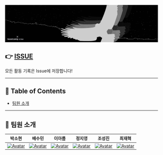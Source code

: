 <div align="center"> 
    <img src="logo.png" alt="logo"/>
</div>

## 👉 [ISSUE](https://github.com/bcaitech1/p3-ims-obd-eagle-eye/issues)

모든 활동 기록은 Issue에 저장합니다!

---

## 📝 Table of Contents

- [팀원 소개](#-팀원-소개)

---

## 👋 팀원 소개

|                                                                        박소현                                                                         |                                               배수민                                                |                                             이아름                                             |                                              정지영                                               |                                               조성진                                               |                                               최재혁                                               |
| :---------------------------------------------------------------------------------------------------------------------------------------------------: | :-------------------------------------------------------------------------------------------------: | :--------------------------------------------------------------------------------------------: | :-----------------------------------------------------------------------------------------------: | :------------------------------------------------------------------------------------------------: | :------------------------------------------------------------------------------------------------: |
| [![Avatar](https://avatars.githubusercontent.com/u/37505775?s=460&u=44732fef53503e63d47192ce5c2de747eff5f0c6&v=4)](https://github.com/CoodingPenguin) | [![Avatar](https://avatars.githubusercontent.com/u/35002768?s=460&v=4)](https://github.com/bsm8734) | [![Avatar](https://avatars.githubusercontent.com/u/31814363?v=4)](https://github.com/areum514) | [![Avatar](https://avatars.githubusercontent.com/u/28282381?v=4)](https://github.com/bitwarrior1) | [![Avatar](https://avatars.githubusercontent.com/u/44337804?v=4)](https://github.com/Jo-ad-fontes) | [![Avatar](https://avatars.githubusercontent.com/u/26226101?s=460&v=4)](https://github.com/opijae) |
